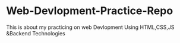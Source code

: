 # Web-Devlopment-Practice-Repo
This is about my practicing on web  Devlopment Using HTML,CSS,JS &amp;Backend Technologies
